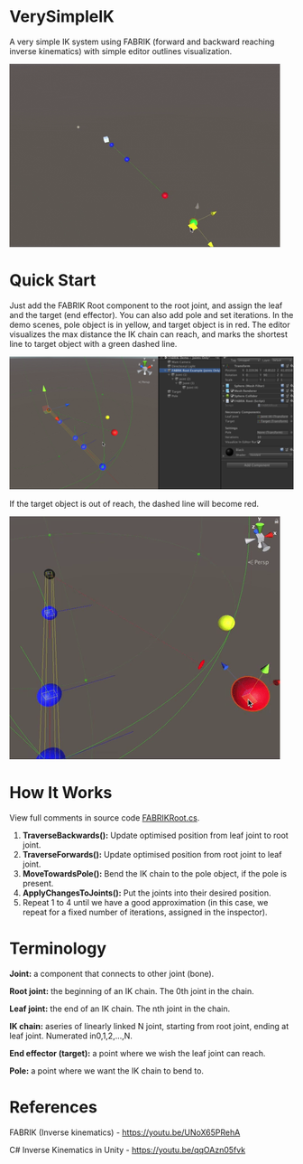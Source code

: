 # VerySimpleIK
A very simple IK system using FABRIK (forward and backward reaching inverse kinematics) with simple editor outlines visualization.

![alt text](https://github.com/arcsinxdx/VerySimpleIK/blob/master/ik1.gif)

# Quick Start
Just add the FABRIK Root component to the root joint, and assign the leaf and the target (end effector). You can also add pole and set iterations.
In the demo scenes, pole object is in yellow, and target object is in red. The editor visualizes the max distance the IK chain can reach, and marks the shortest line to target object with a green dashed line.

![alt text](https://github.com/arcsinxdx/VerySimpleIK/blob/master/slide-02.png)

If the target object is out of reach, the dashed line will become red.

![alt text](https://github.com/arcsinxdx/VerySimpleIK/blob/master/ik2.gif)

# How It Works
View full comments in source code [FABRIKRoot.cs](https://github.com/arcsinxdx/VerySimpleIK/blob/master/IKTest/FABRIKRoot.cs).
1. **TraverseBackwards():** Update optimised position from leaf joint to root joint.
2. **TraverseForwards():** Update optimised position from root joint to leaf joint.
3. **MoveTowardsPole():** Bend the IK chain to the pole object, if the pole is present.
4. **ApplyChangesToJoints():** Put the joints into their desired position.
5. Repeat 1 to 4 until we have a good approximation (in this case, we repeat for a fixed number of iterations, assigned in the inspector).

# Terminology
**Joint:** a component that connects to other joint (bone).

**Root joint:** the beginning of an IK chain. The 0th joint in the chain. 

**Leaf joint:** the end of an IK chain. The nth joint in the chain.

**IK chain:** aseries of linearly linked N joint, starting from root joint, ending at leaf joint. Numerated in0,1,2,...,N.

**End effector (target):** a point where we wish the leaf joint can reach. 

**Pole:** a point where we want the IK chain to bend to.

# References
FABRIK (Inverse kinematics) - https://youtu.be/UNoX65PRehA

C# Inverse Kinematics in Unity - https://youtu.be/qqOAzn05fvk
